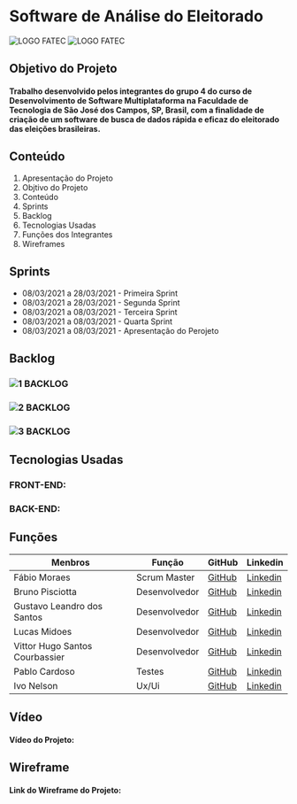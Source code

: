 # Software de Análise do Eleitorado

![LOGO FATEC](https://fatecsjc-prd.azurewebsites.net/images/logo/fatecsjc_400x192.png)
![LOGO FATEC](https://fatecsjc-prd.azurewebsites.net/images/logo/fatecsjc_400x192.png)

## Objetivo do Projeto

#### Trabalho desenvolvido pelos integrantes do grupo 4 do curso de Desenvolvimento de Software Multiplataforma na Faculdade de Tecnologia de São José dos Campos, SP, Brasil, com a finalidade de criação de um software de busca de dados rápida e eficaz do eleitorado das eleições brasileiras.

## Conteúdo
1. Apresentação do Projeto
2. Objtivo do Projeto
3. Conteúdo
4. Sprints
5. Backlog
6. Tecnologias Usadas
7. Funções dos Integrantes
8. Wireframes

## Sprints

* 08/03/2021 a 28/03/2021 - Primeira Sprint 
* 08/03/2021 a 28/03/2021 - Segunda Sprint
* 08/03/2021 a 08/03/2021 - Terceira Sprint
* 08/03/2021 a 08/03/2021 - Quarta Sprint
* 08/03/2021 a 08/03/2021 - Apresentação do Perojeto

## Backlog

### ![1 BACKLOG](https://github.com/Group-4-Fatec-SJC/Analise-Eleitorado/blob/34817f1f8735258fc706147b68811275bd6caa30/assets/backlog1.PNG)
### ![2 BACKLOG](https://github.com/Group-4-Fatec-SJC/Analise-Eleitorado/blob/34817f1f8735258fc706147b68811275bd6caa30/assets/backlog2.PNG)
### ![3 BACKLOG](https://github.com/Group-4-Fatec-SJC/Analise-Eleitorado/blob/34817f1f8735258fc706147b68811275bd6caa30/assets/backlog3.PNG)

## Tecnologias Usadas
 
### FRONT-END:
### BACK-END:

## Funções

Menbros   | Função  | GitHub  | Linkedin |
--------- | ---------  | ---------  | --------- |
Fábio Moraes                   | Scrum Master   |  [GitHub](https://www.google.com)  | [Linkedin](https://www.google.com)  |
Bruno Pisciotta                | Desenvolvedor  |  [GitHub](https://www.google.com)  | [Linkedin](https://www.google.com)  |
Gustavo Leandro dos Santos     | Desenvolvedor  |  [GitHub](https://www.google.com)  | [Linkedin](https://www.google.com)  |
Lucas Midoes                   | Desenvolvedor  |  [GitHub](https://www.google.com)  | [Linkedin](https://www.google.com)  |
Vittor Hugo Santos Courbassier | Desenvolvedor  |  [GitHub](https://www.google.com)  | [Linkedin](https://www.google.com)  |
Pablo Cardoso                  | Testes         |  [GitHub](https://www.google.com)  | [Linkedin](https://www.google.com)  |
Ivo Nelson                     | Ux/Ui          |  [GitHub](https://www.google.com)  | [Linkedin](https://www.google.com)  |


## Vídeo

#### Vídeo do Projeto:

## Wireframe

#### Link do Wireframe do Projeto:




